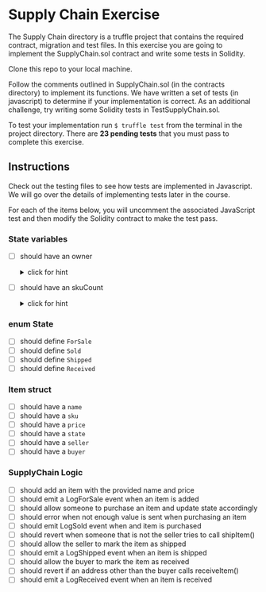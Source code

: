 # Supply Chain Exercise

The Supply Chain directory is a truffle project that contains the required
contract, migration and test files. In this exercise you are going to implement
the SupplyChain.sol contract and write some tests in Solidity.

Clone this repo to your local machine.

Follow the comments outlined in SupplyChain.sol (in the contracts directory) to
implement its functions. We have written a set of tests (in javascript) to
determine if your implementation is correct. As an additional challenge, try
writing some Solidity tests in TestSupplyChain.sol.

To test your implementation run `$ truffle test` from the terminal in the
project directory. There are **23 pending tests** that you must pass to complete
this exercise.

## Instructions

Check out the testing files to see how tests are implemented in Javascript. We
will go over the details of implementing tests later in the course.

For each of the items below, you will uncomment the associated JavaScript test
and then modify the Solidity contract to make the test pass.

### State variables

  - [ ] should have an owner
    <details><summary>click for hint</summary>

    The contract should have an owner, which is a an address and also public.
      - remove the `.skip` modifier to enable this test to begin

    ```JavaScript
    it.skip("should have an owner", async () => {
      assert.equal(typeof instance.owner, 'function', "the contract has no owner");
    });

    ```
    </details>

  - [ ] should have an skuCount
    <details><summary>click for hint</summary>

    The contract will keep track of the [sku](https://en.wikipedia.org/wiki/Stock_keeping_unit)s in our supply chain. Each item we sell will have a unique sku number. Lets implment that as a counter, called `skuCounter`

      - remove the `.skip` modifier to enable this test to begin

    ```JavaScript
    it.skip("should have an skuCount", async () => {
      assert.equal(typeof instance.skuCount, 'function', "the contract has no skuCount");
    });
    ```
    </details>

### enum State

  - [ ] should define `ForSale`
  - [ ] should define `Sold`
  - [ ] should define `Shipped`
  - [ ] should define `Received`

### Item struct

  - [ ] should have a `name`
  - [ ] should have a `sku`
  - [ ] should have a `price`
  - [ ] should have a `state`
  - [ ] should have a `seller`
  - [ ] should have a `buyer`

### SupplyChain Logic

  - [ ] should add an item with the provided name and price
  - [ ] should emit a LogForSale event when an item is added
  - [ ] should allow someone to purchase an item and update state accordingly
  - [ ] should error when not enough value is sent when purchasing an item
  - [ ] should emit LogSold event when and item is purchased
  - [ ] should revert when someone that is not the seller tries to call shipItem()
  - [ ] should allow the seller to mark the item as shipped
  - [ ] should emit a LogShipped event when an item is shipped
  - [ ] should allow the buyer to mark the item as received
  - [ ] should revert if an address other than the buyer calls receiveItem()
  - [ ] should emit a LogReceived event when an item is received
